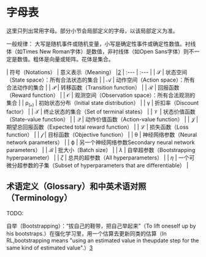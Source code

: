 

<!--
 * @version:
 * @Author:  StevenJokess（蔡舒起） https://github.com/StevenJokess
 * @Date: 2023-04-09 20:32:52
 * @LastEditors:  StevenJokess（蔡舒起） https://github.com/StevenJokess
 * @LastEditTime: 2023-05-23 22:13:34
 * @Description:
 * @Help me: make friends by a867907127@gmail.com and help me get some “foreign” things or service I need in life; 如有帮助，请赞助，失业3年了。![支付宝收款码](https://github.com/StevenJokess/d2rl/blob/master/img/%E6%94%B6.jpg)
 * @TODO::
 * @Reference:
-->
# 字母表

这里只列出常用字母。部分小节会局部定义的字母，以该局部定义为准。

一般规律： 大写是随机事件或随机变量，小写是确定性事件或确定性数值。衬线体（如Times New Roman字体）是数值，非衬线体（如Open Sans字体）则不一定是数值。粗体是向量或矩阵。花体是集合。


| 符号（Notations）                 | 意义表示（Meaning） |[2]
| :---                     | :--- |
| $\mathcal {S}$           | 状态空间（State space）：所有合法状态的集合 |
| $\mathcal {A}$           | 动作空间（Action space）：所有合法动作的集合 |
| $\mathcal {P}$           | 转移函数（Transition function） |
| $\mathcal {R}$           | 回报函数（Reward function） |
| $\mathcal {O}$           | 观测空间（Observation space）：所有合法观测的集合 |
| $\mathcal {\rho_(o)}$    | 初始状态分布（Initial state distribution） |
| $\mathcal {\gamma}$      | 折扣率（Discount factor） |
| $\mathcal {T}$           | 终止状态的集合（Set of terminal states） |
| $\mathcal {V}$           | 状态价值函数（State-value function） |
| $\mathcal {Q}$           | 动作价值函数（Action-value function） |
| $\mathcal {J}$           | 期望总回报函数（Expected total reward function） |
| $\mathcal {L}$           | 损失函数（Loss function） |
| $\mathcal {f}$           | 目标函数（Objective function） |
| $\mathcal{\theta}$       | 神经网络参数（Neural network parameters） |
| $\mathcal{\phi}$         | 另一个神经网络参数Secondary neural network parameters） |
| $\mathcal {B}$           | 批大小（Batch size） |
| $\lambda$                | 自举超参数（Bootstrapping hyperparameter） |
| $\zeta$                  | 总共的超参数（All hyperparameters） |
| $\eta$                   | 一个可微分超参数的子集（Subset of hyperparameters that are differentiable） |

## 术语定义（Glossary）和中英术语对照（Terminology）

TODO:

自举（Bootstrapping）：“拔自己的鞋带，把自己举起来”（To lift oneself up by his bootstraps.）在强化学习里，用一个估算去更新同类的估算（In RL,bootstrapping means "using an estimated value in theupdate step for the same kind of estimated value".）[3]




[1]: https://zhiqingxiao.github.io/rl-book/zh2019/notation/zh2019notation.html
[2]: https://zhuanlan.zhihu.com/p/510965690
[3]: https://www.youtube.com/watch?v=X2-56QN79zc
